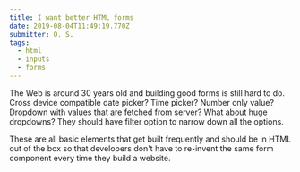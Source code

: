 ```yaml
---
title: I want better HTML forms
date: 2019-08-04T11:49:19.770Z
submitter: O. S.
tags:
  - html
  - inputs
  - forms
---
```



The Web is around 30 years old and building good forms is still hard to do. Cross device compatible date picker? Time picker? Number only value? Dropdown with values that are fetched from server? What about huge dropdowns? They should have filter option to narrow down all the options. 

These are all basic elements that get built frequently and should be in HTML out of the box so that developers don't have to re-invent the same form component every time they build a website.